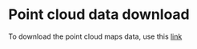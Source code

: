 # Point cloud data download

To download the point cloud maps data, use this [link](https://drive.google.com/drive/folders/1DU_G2HKya5LAjTvMS_82r5qrzoHMrupt?usp=sharing)

